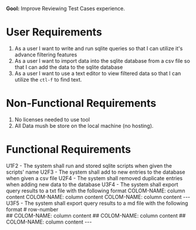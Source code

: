 **Gool:** Improve Reviewing Test Cases experience.

# User Requirements
1. As a user I want to write and run sqlite queries so that I can utilize it's advance filtering features
2. As a user I want to import data into the sqlite database from a csv file so that I can add the data to the sqlite database
3. As a user I want to use a text editor to view filtered data so that I can utilize the `ctl-f` to find text.

# Non-Functional Requirements
1. No licenses needed to use tool
2. All Data mush be store on the local machine (no hosting).

# Functional Requirements
U1F2 - The system shall run and stored sqlite scripts when given the scripts' name
U2F3 - The system shall add to new entries to the database when given a csv file
U2F4 - The system shall removed duplicate entries when adding new data to the database
U3F4 - The system shall export query results to a txt file with the following format
	COLOM-NAME:
	column content
	COLOM-NAME:
	column content
	COLOM-NAME:
	column content
	 ---
U3F5 - The system shall export query results to a md file with the following format
	# row-number 	
	## COLOM-NAME:
	column content
	## COLOM-NAME:
	column content
	## COLOM-NAME:
	column content
	 ---
